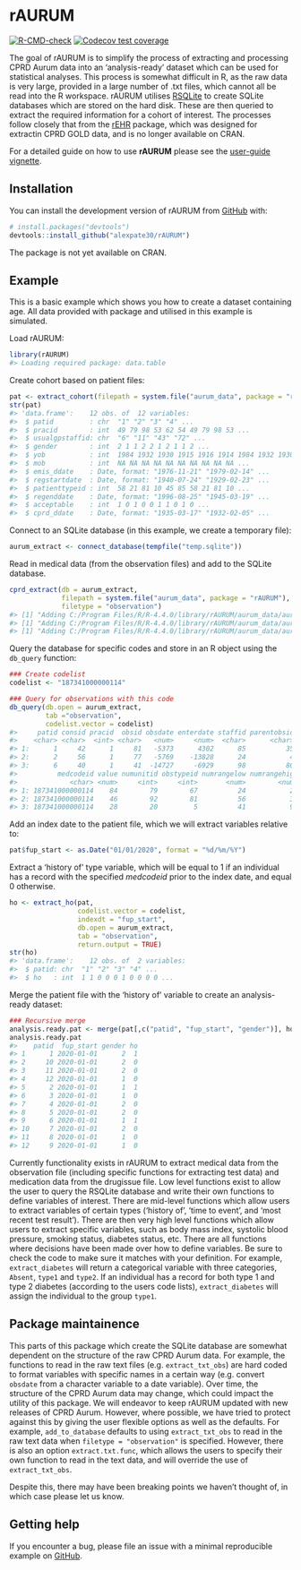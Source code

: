 
<!-- README.md is generated from README.Rmd. Please edit that file -->

# rAURUM

<!-- badges: start -->

[![R-CMD-check](https://github.com/alexpate30/rAURUM/actions/workflows/R-CMD-check.yaml/badge.svg)](https://github.com/alexpate30/rAURUM/actions/workflows/R-CMD-check.yaml)
[![Codecov test
coverage](https://codecov.io/gh/alexpate30/rAURUM/branch/main/graph/badge.svg)](https://app.codecov.io/gh/alexpate30/rAURUM?branch=main)
<!-- badges: end -->

The goal of rAURUM is to simplify the process of extracting and
processing CPRD Aurum data into an ‘analysis-ready’ dataset which can be
used for statistical analyses. This process is somewhat difficult in R,
as the raw data is very large, provided in a large number of .txt files,
which cannot all be read into the R workspace. rAURUM utilises
[RSQLite](https://CRAN.R-project.org/package=RSQLite) to create SQLite
databases which are stored on the hard disk. These are then queried to
extract the required information for a cohort of interest. The processes
follow closely that from the
[rEHR](https://www.ncbi.nlm.nih.gov/pmc/articles/PMC5323003/) package,
which was designed for extractin CPRD GOLD data, and is no longer
available on CRAN.

For a detailed guide on how to use **rAURUM** please see the [user-guide
vignette](https://alexpate30.github.io/rAURUM/articles/rAURUM.html).

## Installation

You can install the development version of rAURUM from
[GitHub](https://github.com/alexpate30/rAURUM) with:

``` r
# install.packages("devtools")
devtools::install_github("alexpate30/rAURUM")
```

The package is not yet available on CRAN.

## Example

This is a basic example which shows you how to create a dataset
containing age. All data provided with package and utilised in this
example is simulated.

Load rAURUM:

``` r
library(rAURUM)
#> Loading required package: data.table
```

Create cohort based on patient files:

``` r
pat <- extract_cohort(filepath = system.file("aurum_data", package = "rAURUM"))
str(pat)
#> 'data.frame':    12 obs. of  12 variables:
#>  $ patid         : chr  "1" "2" "3" "4" ...
#>  $ pracid        : int  49 79 98 53 62 54 49 79 98 53 ...
#>  $ usualgpstaffid: chr  "6" "11" "43" "72" ...
#>  $ gender        : int  2 1 1 2 2 1 2 1 1 2 ...
#>  $ yob           : int  1984 1932 1930 1915 1916 1914 1984 1932 1930 1915 ...
#>  $ mob           : int  NA NA NA NA NA NA NA NA NA NA ...
#>  $ emis_ddate    : Date, format: "1976-11-21" "1979-02-14" ...
#>  $ regstartdate  : Date, format: "1940-07-24" "1929-02-23" ...
#>  $ patienttypeid : int  58 21 81 10 45 85 58 21 81 10 ...
#>  $ regenddate    : Date, format: "1996-08-25" "1945-03-19" ...
#>  $ acceptable    : int  1 0 1 0 0 1 1 0 1 0 ...
#>  $ cprd_ddate    : Date, format: "1935-03-17" "1932-02-05" ...
```

Connect to an SQLite database (in this example, we create a temporary
file):

``` r
aurum_extract <- connect_database(tempfile("temp.sqlite"))
```

Read in medical data (from the observation files) and add to the SQLite
database.

``` r
cprd_extract(db = aurum_extract, 
             filepath = system.file("aurum_data", package = "rAURUM"), 
             filetype = "observation")
#> [1] "Adding C:/Program Files/R/R-4.4.0/library/rAURUM/aurum_data/aurum_allpatid_set1_extract_observation_001.txt 2024-06-12 16:31:32.306484"
#> [1] "Adding C:/Program Files/R/R-4.4.0/library/rAURUM/aurum_data/aurum_allpatid_set1_extract_observation_002.txt 2024-06-12 16:31:33.039292"
#> [1] "Adding C:/Program Files/R/R-4.4.0/library/rAURUM/aurum_data/aurum_allpatid_set1_extract_observation_003.txt 2024-06-12 16:31:34.068722"
```

Query the database for specific codes and store in an R object using the
`db_query` function:

``` r
### Create codelist
codelist <- "187341000000114"

### Query for observations with this code
db_query(db.open = aurum_extract,
         tab ="observation",
         codelist.vector = codelist)
#>     patid consid pracid  obsid obsdate enterdate staffid parentobsid
#>    <char> <char>  <int> <char>   <num>     <num>  <char>      <char>
#> 1:      1     42      1     81   -5373      4302      85          35
#> 2:      2     56      1     77   -5769    -13828      24           4
#> 3:      6     40      1     41  -14727     -6929      98          80
#>          medcodeid value numunitid obstypeid numrangelow numrangehigh probobsid
#>             <char> <num>     <int>     <int>       <num>        <num>    <char>
#> 1: 187341000000114    84        79        67          24           22         5
#> 2: 187341000000114    46        92        81          56           30        18
#> 3: 187341000000114    28        20         5          41           97        92
```

Add an index date to the patient file, which we will extract variables
relative to:

``` r
pat$fup_start <- as.Date("01/01/2020", format = "%d/%m/%Y")
```

Extract a ‘history of’ type variable, which will be equal to 1 if an
individual has a record with the specified *medcodeid* prior to the
index date, and equal 0 otherwise.

``` r
ho <- extract_ho(pat, 
                 codelist.vector = codelist, 
                 indexdt = "fup_start", 
                 db.open = aurum_extract, 
                 tab = "observation",
                 return.output = TRUE)
str(ho)
#> 'data.frame':    12 obs. of  2 variables:
#>  $ patid: chr  "1" "2" "3" "4" ...
#>  $ ho   : int  1 1 0 0 0 1 0 0 0 0 ...
```

Merge the patient file with the ‘history of’ variable to create an
analysis-ready dataset:

``` r
### Recursive merge
analysis.ready.pat <- merge(pat[,c("patid", "fup_start", "gender")], ho, by.x = "patid", by.y = "patid", all.x = TRUE) 
analysis.ready.pat
#>    patid  fup_start gender ho
#> 1      1 2020-01-01      2  1
#> 2     10 2020-01-01      2  0
#> 3     11 2020-01-01      2  0
#> 4     12 2020-01-01      1  0
#> 5      2 2020-01-01      1  1
#> 6      3 2020-01-01      1  0
#> 7      4 2020-01-01      2  0
#> 8      5 2020-01-01      2  0
#> 9      6 2020-01-01      1  1
#> 10     7 2020-01-01      2  0
#> 11     8 2020-01-01      1  0
#> 12     9 2020-01-01      1  0
```

Currently functionality exists in rAURUM to extract medical data from
the observation file (including specific functions for extracting test
data) and medication data from the drugissue file. Low level functions
exist to allow the user to query the RSQLite database and write their
own functions to define variables of interest. There are mid-level
functions which allow users to extract variables of certain types
(‘history of’, ‘time to event’, and ‘most recent test result’). There
are then very high level functions which allow users to extract specific
variables, such as body mass index, systolic blood pressure, smoking
status, diabetes status, etc. There are all functions where decisions
have been made over how to define variables. Be sure to check the code
to make sure it matches with your definition. For example,
`extract_diabetes` will return a categorical variable with three
categories, `Absent`, `type1` and `type2`. If an individual has a record
for both type 1 and type 2 diabetes (according to the users code lists),
`extract_diabetes` will assign the individual to the group `type1`.

## Package maintainence

This parts of this package which create the SQLite database are somewhat
dependent on the structure of the raw CPRD Aurum data. For example, the
functions to read in the raw text files (e.g. `extract_txt_obs`) are
hard coded to format variables with specific names in a certain way
(e.g. convert `obsdate` from a character variable to a date variable).
Over time, the structure of the CPRD Aurum data may change, which could
impact the utility of this package. We will endeavor to keep rAURUM
updated with new releases of CPRD Aurum. However, where possible, we
have tried to protect against this by giving the user flexible options
as well as the defaults. For example, `add_to_database` defaults to
using `extract_txt_obs` to read in the raw text data when
`filetype = "observation"` is specified. However, there is also an
option `extract.txt.func`, which allows the users to specify their own
function to read in the text data, and will override the use of
`extract_txt_obs`.

Despite this, there may have been breaking points we haven’t thought of,
in which case please let us know.

## Getting help

If you encounter a bug, please file an issue with a minimal reproducible
example on [GitHub](https://github.com/alexpate30/rAURUM).
